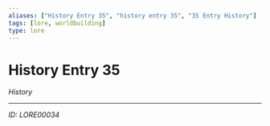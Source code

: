 ```yaml
---
aliases: ["History Entry 35", "history entry 35", "35 Entry History"]
tags: [lore, worldbuilding]
type: lore
---
```


# History Entry 35

*History*

---
*ID: LORE00034*